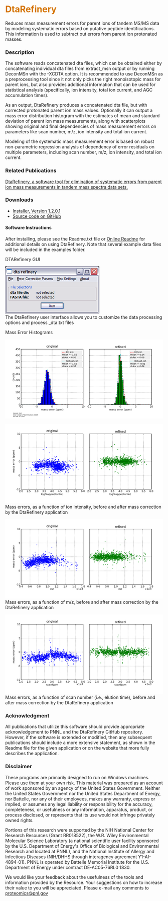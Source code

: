 # __<span style="color:#D57500">DtaRefinery</span>__
Reduces mass measurement errors for parent ions of tandem MS/MS data by modeling systematic errors based on putative peptide identifications. This information is used to subtract out errors from parent ion protonated masses.


### Description
The software reads concatenated dta files, which can be obtained either by concatenating individual dta files from extract_msn output or by running DeconMSn with the -XCDTA option. It is recommended to use DeconMSn as a preprocessing tool since it not only picks the right monoisotopic mass for parent ions, but also provides additional information that can be used for statistical analysis (specifically, ion intensity, total ion current, and AGC accumulation times).

As an output, DtaRefinery produces a concatenated dta file, but with corrected protonated parent ion mass values. Optionally it can output a mass error distribution histogram with the estimates of mean and standard deviation of parent ion mass measurements, along with scatterplots showing original and final dependencies of mass measurement errors on parameters like scan number, m/z, ion intensity and total ion current.

Modeling of the systematic mass measurement error is based on robust non-parametric regression analysis of dependency of error residuals on multiple parameters, including scan number, m/z, ion intensity, and total ion current.

### Related Publications
[DtaRefinery, a software tool for elimination of systematic errors from parent ion mass measurements in tandem mass spectra data sets.](https://pubmed.ncbi.nlm.nih.gov/20019053/)

### Downloads
* [Installer, Version 1.2.0.1](https://github.com/PNNL-Comp-Mass-Spec/DtaRefinery/releases/tag/v1.2.0.1)
* [Source code on GitHub](https://github.com/PNNL-Comp-Mass-Spec/DtaRefinery)

#### Software Instructions
After installing, please see the Readme.txt file or [Online Readme](https://github.com/PNNL-Comp-Mass-Spec/DtaRefinery/blob/master/Readme.md) for additional details on using DtaRefinery. Note that several example data files will be included in the examples folder.

DTARefinery GUI

![GUI Screenshot](DtaRefinery_GUI.png) <br>
The DtaRefinery user interface allows you to customize the data processing options and process _dta.txt files

Mass Error Histograms <br>

![Error Histogram](DtaRefinery_HIST_0.png)

![Mass Error vs. Ion Intensity](DtaRefinery_logTrappedIonInt_0.png) <br>
Mass errors, as a function of ion intensity, before and after mass correction by the DtaRefinery application

![Mass Error vs. m/z](DtaRefinery_mz_0.png) <br>
Mass errors, as a function of m/z, before and after mass correction by the DtaRefinery application

![Mass Error vs. Scan Number](DtaRefinery_scanNum_0.png) <br>
Mass errors, as a function of scan number (i.e., elution time), before and after mass correction by the DtaRefinery application

### Acknowledgment

All publications that utilize this software should provide appropriate acknowledgement to PNNL and the DtaRefinery GitHub repository. However, if the software is extended or modified, then any subsequent publications should include a more extensive statement, as shown in the Readme file for the given application or on the website that more fully describes the application.

### Disclaimer

These programs are primarily designed to run on Windows machines. Please use them at your own risk. This material was prepared as an account of work sponsored by an agency of the United States Government. Neither the United States Government nor the United States Department of Energy, nor Battelle, nor any of their employees, makes any warranty, express or implied, or assumes any legal liability or responsibility for the accuracy, completeness, or usefulness or any information, apparatus, product, or process disclosed, or represents that its use would not infringe privately owned rights.

Portions of this research were supported by the NIH National Center for Research Resources (Grant RR018522), the W.R. Wiley Environmental Molecular Science Laboratory (a national scientific user facility sponsored by the U.S. Department of Energy's Office of Biological and Environmental Research and located at PNNL), and the National Institute of Allergy and Infectious Diseases (NIH/DHHS through interagency agreement Y1-AI-4894-01). PNNL is operated by Battelle Memorial Institute for the U.S. Department of Energy under contract DE-AC05-76RL0 1830.

We would like your feedback about the usefulness of the tools and information provided by the Resource. Your suggestions on how to increase their value to you will be appreciated. Please e-mail any comments to proteomics@pnl.gov
